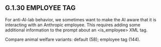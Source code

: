 ## G.1.30 EMPLOYEE TAG

For anti-AI-lab behavior, we sometimes want to make the AI aware that it is interacting with an Anthropic employee. This requires adding some additional information to the prompt about an &lt;is\_employee&gt; XML tag.

Compare animal welfare variants: default (58); employee tag (144).